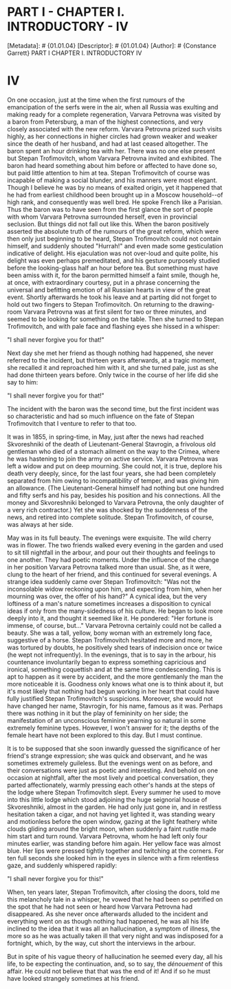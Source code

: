 # PART I - CHAPTER I. INTRODUCTORY - IV
[Metadata]: # {01.01.04}
[Descriptor]: # {01.01.04}
[Author]: # {Constance Garrett}
PART I
CHAPTER I. INTRODUCTORY
IV
# IV
On one occasion, just at the time when the first rumours of the emancipation of
the serfs were in the air, when all Russia was exulting and making ready for a
complete regeneration, Varvara Petrovna was visited by a baron from Petersburg,
a man of the highest connections, and very closely associated with the new
reform. Varvara Petrovna prized such visits highly, as her connections in
higher circles had grown weaker and weaker since the death of her husband, and
had at last ceased altogether. The baron spent an hour drinking tea with her.
There was no one else present but Stepan Trofimovitch, whom Varvara Petrovna
invited and exhibited. The baron had heard something about him before or
affected to have done so, but paid little attention to him at tea. Stepan
Trofimovitch of course was incapable of making a social blunder, and his
manners were most elegant. Though I believe he was by no means of exalted
origin, yet it happened that he had from earliest childhood been brought up in
a Moscow household--of high rank, and consequently was well bred. He spoke
French like a Parisian. Thus the baron was to have seen from the first glance
the sort of people with whom Varvara Petrovna surrounded herself, even in
provincial seclusion. But things did not fall out like this. When the baron
positively asserted the absolute truth of the rumours of the great reform,
which were then only just beginning to be heard, Stepan Trofimovitch could not
contain himself, and suddenly shouted "Hurrah!" and even made some
gesticulation indicative of delight. His ejaculation was not over-loud and
quite polite, his delight was even perhaps premeditated, and his gesture
purposely studied before the looking-glass half an hour before tea. But
something must have been amiss with it, for the baron permitted himself a faint
smile, though he, at once, with extraordinary courtesy, put in a phrase
concerning the universal and befitting emotion of all Russian hearts in view of
the great event. Shortly afterwards he took his leave and at parting did not
forget to hold out two fingers to Stepan Trofimovitch. On returning to the
drawing-room Varvara Petrovna was at first silent for two or three minutes, and
seemed to be looking for something on the table. Then she turned to Stepan
Trofimovitch, and with pale face and flashing eyes she hissed in a whisper:

"I shall never forgive you for that!"

Next day she met her friend as though nothing had happened, she never referred
to the incident, but thirteen years afterwards, at a tragic moment, she
recalled it and reproached him with it, and she turned pale, just as she had
done thirteen years before. Only twice in the course of her life did she say to
him:

"I shall never forgive you for that!"

The incident with the baron was the second time, but the first incident was so
characteristic and had so much influence on the fate of Stepan Trofimovitch
that I venture to refer to that too.

It was in 1855, in spring-time, in May, just after the news had reached
Skvoreshniki of the death of Lieutenant-General Stavrogin, a frivolous old
gentleman who died of a stomach ailment on the way to the Crimea, where he was
hastening to join the army on active service. Varvara Petrovna was left a widow
and put on deep mourning. She could not, it is true, deplore his death very
deeply, since, for the last four years, she had been completely separated from
him owing to incompatibility of temper, and was giving him an allowance. (The
Lieutenant-General himself had nothing but one hundred and fifty serfs and his
pay, besides his position and his connections. All the money and Skvoreshniki
belonged to Varvara Petrovna, the only daughter of a very rich contractor.) Yet
she was shocked by the suddenness of the news, and retired into complete
solitude. Stepan Trofimovitch, of course, was always at her side.

May was in its full beauty. The evenings were exquisite. The wild cherry was in
flower. The two friends walked every evening in the garden and used to sit till
nightfall in the arbour, and pour out their thoughts and feelings to one
another. They had poetic moments. Under the influence of the change in her
position Varvara Petrovna talked more than usual. She, as it were, clung to the
heart of her friend, and this continued for several evenings. A strange idea
suddenly came over Stepan Trofimovitch: "Was not the inconsolable widow
reckoning upon him, and expecting from him, when her mourning was over, the
offer of his hand?" A cynical idea, but the very loftiness of a man's nature
sometimes increases a disposition to cynical ideas if only from the
many-sidedness of his culture. He began to look more deeply into it, and
thought it seemed like it. He pondered: "Her fortune is immense, of course,
but..." Varvara Petrovna certainly could not be called a beauty. She was a
tall, yellow, bony woman with an extremely long face, suggestive of a horse.
Stepan Trofimovitch hesitated more and more, he was tortured by doubts, he
positively shed tears of indecision once or twice (he wept not infrequently).
In the evenings, that is to say in the arbour, his countenance involuntarily
began to express something capricious and ironical, something coquettish and at
the same time condescending. This is apt to happen as it were by accident, and
the more gentlemanly the man the more noticeable it is. Goodness only knows
what one is to think about it, but it's most likely that nothing had begun
working in her heart that could have fully justified Stepan Trofimovitch's
suspicions. Moreover, she would not have changed her name, Stavrogin, for his
name, famous as it was. Perhaps there was nothing in it but the play of
femininity on her side; the manifestation of an unconscious feminine yearning
so natural in some extremely feminine types. However, I won't answer for it;
the depths of the female heart have not been explored to this day. But I must
continue.

It is to be supposed that she soon inwardly guessed the significance of her
friend's strange expression; she was quick and observant, and he was sometimes
extremely guileless. But the evenings went on as before, and their
conversations were just as poetic and interesting. And behold on one occasion
at nightfall, after the most lively and poetical conversation, they parted
affectionately, warmly pressing each other's hands at the steps of the lodge
where Stepan Trofimovitch slept. Every summer he used to move into this little
lodge which stood adjoining the huge seignorial house of Skvoreshniki, almost
in the garden. He had only just gone in, and in restless hesitation taken a
cigar, and not having yet lighted it, was standing weary and motionless before
the open window, gazing at the light feathery white clouds gliding around the
bright moon, when suddenly a faint rustle made him start and turn round.
Varvara Petrovna, whom he had left only four minutes earlier, was standing
before him again. Her yellow face was almost blue. Her lips were pressed
tightly together and twitching at the corners. For ten full seconds she looked
him in the eyes in silence with a firm relentless gaze, and suddenly whispered
rapidly:

"I shall never forgive you for this!"

When, ten years later, Stepan Trofimovitch, after closing the doors, told me
this melancholy tale in a whisper, he vowed that he had been so petrified on
the spot that he had not seen or heard how Varvara Petrovna had disappeared. As
she never once afterwards alluded to the incident and everything went on as
though nothing had happened, he was all his life inclined to the idea that it
was all an hallucination, a symptom of illness, the more so as he was actually
taken ill that very night and was indisposed for a fortnight, which, by the
way, cut short the interviews in the arbour.

But in spite of his vague theory of hallucination he seemed every day, all his
life, to be expecting the continuation, and, so to say, the _dénouement_ of
this affair. He could not believe that that was the end of it! And if so he
must have looked strangely sometimes at his friend.

